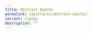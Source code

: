 ```yaml
---
title: Abstract Awards
permalink: /abstracts/abstract-awards/
variant: tiptap
description: ""
---
```


